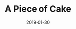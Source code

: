 ---
date: 2019-01-30
tags: post
name: HaintonDotNet - North East
url: https://www.meetup.com/HaintonDotNetNE/
type: meetup
title: A Piece of Cake
slides_url: 
recording_url: 
city: Middlesbrough
country: United Kingdom
country_code: UK
language: English
---